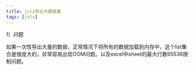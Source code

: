 ```yaml
---
title: jxls导出大数据量
tags: [jxls]
---
```


1）问题

如果一次性导出大量的数据，正常情况下将所有的数据加载到内存中，这个list集合是很庞大的，非常容易出现OOM问题。以及excel中sheet的最大行数65536限制问题。
